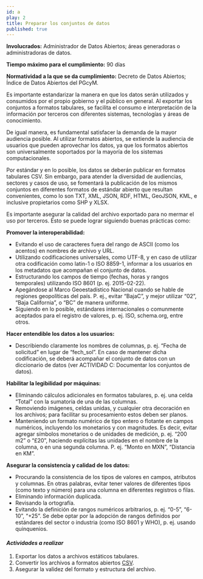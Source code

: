 ```yaml
---
id: a
play: 2
title: Preparar los conjuntos de datos
published: true
---
```


**Involucrados:** Administrador de Datos Abiertos; áreas generadoras o administradoras de datos.

**Tiempo máximo para el cumplimiento:** 90 días

**Normatividad a la que  se da cumplimiento:** Decreto de Datos Abiertos; Índice de Datos Abiertos del PGcyM.

Es importante estandarizar la manera en que los datos serán utilizados y consumidos por el propio gobierno y el público en general. Al exportar los conjuntos a formatos tabulares, se facilita el consumo e interpretación de la información por terceros con diferentes sistemas, tecnologías y áreas de conocimiento.

De igual manera, es fundamental satisfacer la demanda de la mayor audiencia posible. Al utilizar formatos abiertos, se extiende la audiencia de usuarios que pueden aprovechar los datos, ya que los formatos abiertos son universalmente soportados por la mayoría de los sistemas computacionales.

Por estándar y en lo posible, los datos se deberán publicar en formatos tabulares CSV. Sin embargo, para atender la diversidad de audiencias, sectores y casos de uso, se fomentará la publicación de los mismos conjuntos en diferentes formatos de estándar abierto que resultan convenientes, como lo son TXT, XML, JSON, RDF, HTML, GeoJSON, KML, e inclusive propietarios como SHP y XLSX.

Es importante asegurar la calidad del archivo exportado para no mermar el uso por terceros. Esto se puede lograr siguiendo buenas prácticas como:

**Promover la interoperabilidad:**  

* Evitando el uso de caracteres fuera del rango de ASCII (como los acentos) en nombres de archivo y URL.  
* Utilizando codificaciones universales, como UTF-8, y en caso de utilizar otra codificación como latin-1 o ISO 8859-1, informar a los usuarios en los metadatos que acompañan el conjunto de datos.  
* Estructurando los campos de tiempo (fechas, horas y rangos temporales) utilizando ISO 8601 (p. ej. 2015-02-22).  
* Apegándose al Marco Geoestadístico Nacional cuando se hable de regiones geopolíticas del país. P. ej., evitar “BajaC”, y mejor utilizar “02”, “Baja California”, o “BC” de manera uniforme.  
* Siguiendo en lo posible, estándares internacionales o comunmente aceptados para el registro de valores, p. ej. ISO, schema.org, entre otros.

**Hacer entendible los datos a los usuarios:**  

* Describiendo claramente los nombres de columnas, p. ej. “Fecha de solicitud” en lugar de “fech_sol”. En caso de mantener dicha codificación, se deberá acompañar el conjunto de datos con un diccionario de datos (ver ACTIVIDAD C: Documentar los conjuntos de datos).

**Habilitar la legibilidad por máquinas:**  

* Eliminando cálculos adicionales en formatos tabulares, p. ej. una celda “Total” con la sumatoria de una de las columnas.  
* Removiendo imágenes, celdas unidas, y cualquier otra decoración en los archivos; para facilitar su procesamiento estos deben ser planos.  
* Manteniendo un formato numérico de tipo entero o flotante en campos numéricos, incluyendo los monetarios y con magnitudes. Es decir, evitar agregar símbolos monetarios o de unidades de medición, p. ej. “200 m2” o “£20”, haciendo explícitas las unidades en el nombre de la columna, o en una segunda columna. P. ej. “Monto en MXN”, “Distancia en KM”.

**Asegurar la consistencia y calidad de los datos:**  

* Procurando la consistencia de los tipos de valores en campos, atributos y columnas. En otras palabras, evitar tener valores de diferentes tipos (como texto y número) para una columna en diferentes registros o filas.  
* Eliminando información duplicada.  
* Revisando la ortografía.  
* Evitando la definición de rangos numéricos arbitrarios, p. ej. “0-5”, “6-10”, “+25”. Se debe optar por la adopción de rangos definidos por estándares del sector o industria (como ISO 8601 y WHO), p. ej. usando quinquenios.


#### _Actividades a realizar_

1. Exportar los datos a archivos estáticos tabulares.
2. Convertir los archivos a formatos abiertos [CSV](http://es.wikipedia.org/wiki/CSV).
3. Asegurar la validez del formato y estructura del archivo.

